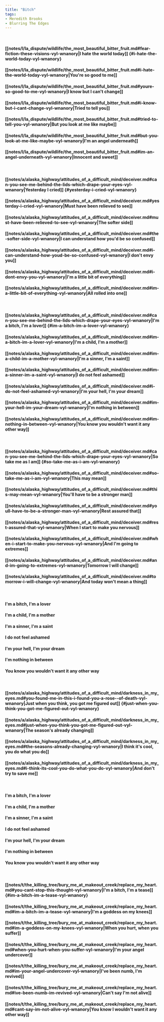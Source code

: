 ```yaml
---
title: "Bitch"
tags:
- Meredith Brooks
- Blurring The Edges
---
```

&nbsp;
#### [[notes/l/la_dispute/wildlife/the_most_beautiful_bitter_fruit.md#fear-fiction-these-visions-vyl-wnanory|I hate the world today]] {#i-hate-the-world-today-vyl-wnanory}
#### [[notes/l/la_dispute/wildlife/the_most_beautiful_bitter_fruit.md#i-hate-the-world-today-vyl-wnanory|You're so good to me]]
#### [[notes/l/la_dispute/wildlife/the_most_beautiful_bitter_fruit.md#youre-so-good-to-me-vyl-wnanory|I know but I can't change]]
#### [[notes/l/la_dispute/wildlife/the_most_beautiful_bitter_fruit.md#i-know-but-i-cant-change-vyl-wnanory|Tried to tell you]]
#### [[notes/l/la_dispute/wildlife/the_most_beautiful_bitter_fruit.md#tried-to-tell-you-vyl-wnanory|But you look at me like maybe]]
#### [[notes/l/la_dispute/wildlife/the_most_beautiful_bitter_fruit.md#but-you-look-at-me-like-maybe-vyl-wnanory|I'm an angel underneath]]
#### [[notes/l/la_dispute/wildlife/the_most_beautiful_bitter_fruit.md#im-an-angel-underneath-vyl-wnanory|Innocent and sweet]]
&nbsp;
#### [[notes/a/alaska_highway/attitudes_of_a_difficult_mind/deceiver.md#can-you-see-me-behind-the-lids-which-drape-your-eyes-vyl-wnanory|Yesterday I cried]] {#yesterday-i-cried-vyl-wnanory}
#### [[notes/a/alaska_highway/attitudes_of_a_difficult_mind/deceiver.md#yesterday-i-cried-vyl-wnanory|Must have been relieved to see]]
#### [[notes/a/alaska_highway/attitudes_of_a_difficult_mind/deceiver.md#must-have-been-relieved-to-see-vyl-wnanory|The softer side]]
#### [[notes/a/alaska_highway/attitudes_of_a_difficult_mind/deceiver.md#the-softer-side-vyl-wnanory|I can understand how you'd be so confused]]
#### [[notes/a/alaska_highway/attitudes_of_a_difficult_mind/deceiver.md#i-can-understand-how-youd-be-so-confused-vyl-wnanory|I don't envy you]]
#### [[notes/a/alaska_highway/attitudes_of_a_difficult_mind/deceiver.md#i-dont-envy-you-vyl-wnanory|I'm a little bit of everything]]
#### [[notes/a/alaska_highway/attitudes_of_a_difficult_mind/deceiver.md#im-a-little-bit-of-everything-vyl-wnanory|All rolled into one]]
&nbsp;
#### [[notes/a/alaska_highway/attitudes_of_a_difficult_mind/deceiver.md#can-you-see-me-behind-the-lids-which-drape-your-eyes-vyl-wnanory|I'm a bitch, I'm a lover]] {#im-a-bitch-im-a-lover-vyl-wnanory}
#### [[notes/a/alaska_highway/attitudes_of_a_difficult_mind/deceiver.md#im-a-bitch-im-a-lover-vyl-wnanory|I'm a child, I'm a mother]]
#### [[notes/a/alaska_highway/attitudes_of_a_difficult_mind/deceiver.md#im-a-child-im-a-mother-vyl-wnanory|I'm a sinner, I'm a saint]]
#### [[notes/a/alaska_highway/attitudes_of_a_difficult_mind/deceiver.md#im-a-sinner-im-a-saint-vyl-wnanory|I do not feel ashamed]]
#### [[notes/a/alaska_highway/attitudes_of_a_difficult_mind/deceiver.md#i-do-not-feel-ashamed-vyl-wnanory|I'm your hell, I'm your dream]]
#### [[notes/a/alaska_highway/attitudes_of_a_difficult_mind/deceiver.md#im-your-hell-im-your-dream-vyl-wnanory|I'm nothing in between]]
#### [[notes/a/alaska_highway/attitudes_of_a_difficult_mind/deceiver.md#im-nothing-in-between-vyl-wnanory|You know you wouldn't want it any other way]]
&nbsp;
#### [[notes/a/alaska_highway/attitudes_of_a_difficult_mind/deceiver.md#can-you-see-me-behind-the-lids-which-drape-your-eyes-vyl-wnanory|So take me as I am]] {#so-take-me-as-i-am-vyl-wnanory}
#### [[notes/a/alaska_highway/attitudes_of_a_difficult_mind/deceiver.md#so-take-me-as-i-am-vyl-wnanory|This may mean]]
#### [[notes/a/alaska_highway/attitudes_of_a_difficult_mind/deceiver.md#this-may-mean-vyl-wnanory|You'll have to be a stronger man]]
#### [[notes/a/alaska_highway/attitudes_of_a_difficult_mind/deceiver.md#youll-have-to-be-a-stronger-man-vyl-wnanory|Rest assured that]]
#### [[notes/a/alaska_highway/attitudes_of_a_difficult_mind/deceiver.md#rest-assured-that-vyl-wnanory|When I start to make you nervous]]
#### [[notes/a/alaska_highway/attitudes_of_a_difficult_mind/deceiver.md#when-i-start-to-make-you-nervous-vyl-wnanory|And I'm going to extremes]]
#### [[notes/a/alaska_highway/attitudes_of_a_difficult_mind/deceiver.md#and-im-going-to-extremes-vyl-wnanory|Tomorrow I will change]]
#### [[notes/a/alaska_highway/attitudes_of_a_difficult_mind/deceiver.md#tomorrow-i-will-change-vyl-wnanory|And today won't mean a thing]]
&nbsp;
#### I'm a bitch, I'm a lover
#### I'm a child, I'm a mother
#### I'm a sinner, I'm a saint
#### I do not feel ashamed
#### I'm your hell, I'm your dream
#### I'm nothing in between
#### You know you wouldn't want it any other way
&nbsp;
#### [[notes/a/alaska_highway/attitudes_of_a_difficult_mind/darkness_in_my_eyes.md#you-found-me-in-this-i-found-you-a-rose--of-death-vyl-wnanory|Just when you think, you got me figured out]] {#just-when-you-think-you-got-me-figured-out-vyl-wnanory}
#### [[notes/a/alaska_highway/attitudes_of_a_difficult_mind/darkness_in_my_eyes.md#just-when-you-think-you-got-me-figured-out-vyl-wnanory|The season's already changing]]
#### [[notes/a/alaska_highway/attitudes_of_a_difficult_mind/darkness_in_my_eyes.md#the-seasons-already-changing-vyl-wnanory|I think it's cool, you do what you do]]
#### [[notes/a/alaska_highway/attitudes_of_a_difficult_mind/darkness_in_my_eyes.md#i-think-its-cool-you-do-what-you-do-vyl-wnanory|And don't try to save me]]
&nbsp;
#### I'm a bitch, I'm a lover
#### I'm a child, I'm a mother
#### I'm a sinner, I'm a saint
#### I do not feel ashamed
#### I'm your hell, I'm your dream
#### I'm nothing in between
#### You know you wouldn't want it any other way
&nbsp;
#### [[notes/t/the_killing_tree/bury_me_at_makeout_creek/replace_my_heart.md#you-cant-stop-this-thought-vyl-wnanory|I'm a bitch, I'm a tease]] {#im-a-bitch-im-a-tease-vyl-wnanory}
#### [[notes/t/the_killing_tree/bury_me_at_makeout_creek/replace_my_heart.md#im-a-bitch-im-a-tease-vyl-wnanory|I'm a goddess on my knees]]
#### [[notes/t/the_killing_tree/bury_me_at_makeout_creek/replace_my_heart.md#im-a-goddess-on-my-knees-vyl-wnanory|When you hurt, when you suffer]]
#### [[notes/t/the_killing_tree/bury_me_at_makeout_creek/replace_my_heart.md#when-you-hurt-when-you-suffer-vyl-wnanory|I'm your angel undercover]]
#### [[notes/t/the_killing_tree/bury_me_at_makeout_creek/replace_my_heart.md#im-your-angel-undercover-vyl-wnanory|I've been numb, I'm revived]]
#### [[notes/t/the_killing_tree/bury_me_at_makeout_creek/replace_my_heart.md#ive-been-numb-im-revived-vyl-wnanory|Can't say I'm not alive]]
#### [[notes/t/the_killing_tree/bury_me_at_makeout_creek/replace_my_heart.md#cant-say-im-not-alive-vyl-wnanory|You know I wouldn't want it any other way]]

